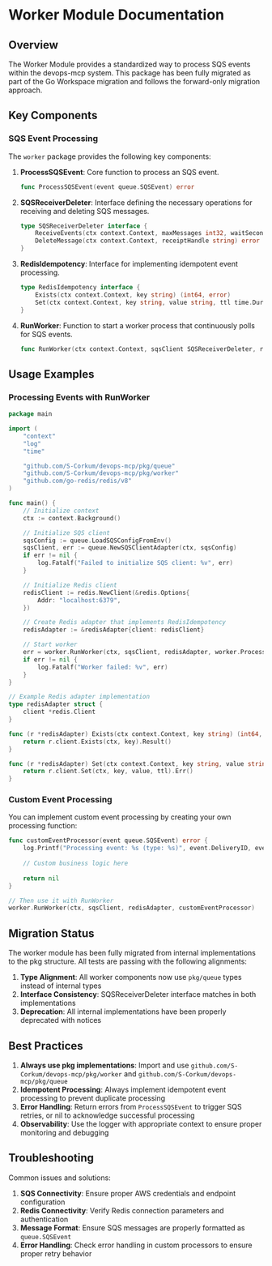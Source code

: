 # Worker Module Documentation

## Overview

The Worker Module provides a standardized way to process SQS events within the devops-mcp system. This package has been fully migrated as part of the Go Workspace migration and follows the forward-only migration approach.

## Key Components

### SQS Event Processing

The `worker` package provides the following key components:

1. **ProcessSQSEvent**: Core function to process an SQS event.
   ```go
   func ProcessSQSEvent(event queue.SQSEvent) error
   ```

2. **SQSReceiverDeleter**: Interface defining the necessary operations for receiving and deleting SQS messages.
   ```go
   type SQSReceiverDeleter interface {
       ReceiveEvents(ctx context.Context, maxMessages int32, waitSeconds int32) ([]queue.SQSEvent, []string, error)
       DeleteMessage(ctx context.Context, receiptHandle string) error
   }
   ```

3. **RedisIdempotency**: Interface for implementing idempotent event processing.
   ```go
   type RedisIdempotency interface {
       Exists(ctx context.Context, key string) (int64, error)
       Set(ctx context.Context, key string, value string, ttl time.Duration) error
   }
   ```

4. **RunWorker**: Function to start a worker process that continuously polls for SQS events.
   ```go
   func RunWorker(ctx context.Context, sqsClient SQSReceiverDeleter, redisClient RedisIdempotency, processFunc func(queue.SQSEvent) error) error
   ```

## Usage Examples

### Processing Events with RunWorker

```go
package main

import (
	"context"
	"log"
	"time"

	"github.com/S-Corkum/devops-mcp/pkg/queue"
	"github.com/S-Corkum/devops-mcp/pkg/worker"
	"github.com/go-redis/redis/v8"
)

func main() {
	// Initialize context
	ctx := context.Background()

	// Initialize SQS client
	sqsConfig := queue.LoadSQSConfigFromEnv()
	sqsClient, err := queue.NewSQSClientAdapter(ctx, sqsConfig)
	if err != nil {
		log.Fatalf("Failed to initialize SQS client: %v", err)
	}

	// Initialize Redis client
	redisClient := redis.NewClient(&redis.Options{
		Addr: "localhost:6379",
	})

	// Create Redis adapter that implements RedisIdempotency
	redisAdapter := &redisAdapter{client: redisClient}

	// Start worker
	err = worker.RunWorker(ctx, sqsClient, redisAdapter, worker.ProcessSQSEvent)
	if err != nil {
		log.Fatalf("Worker failed: %v", err)
	}
}

// Example Redis adapter implementation
type redisAdapter struct {
	client *redis.Client
}

func (r *redisAdapter) Exists(ctx context.Context, key string) (int64, error) {
	return r.client.Exists(ctx, key).Result()
}

func (r *redisAdapter) Set(ctx context.Context, key string, value string, ttl time.Duration) error {
	return r.client.Set(ctx, key, value, ttl).Err()
}
```

### Custom Event Processing

You can implement custom event processing by creating your own processing function:

```go
func customEventProcessor(event queue.SQSEvent) error {
	log.Printf("Processing event: %s (type: %s)", event.DeliveryID, event.EventType)
	
	// Custom business logic here
	
	return nil
}

// Then use it with RunWorker
worker.RunWorker(ctx, sqsClient, redisAdapter, customEventProcessor)
```

## Migration Status

The worker module has been fully migrated from internal implementations to the pkg structure. All tests are passing with the following alignments:

1. **Type Alignment**: All worker components now use `pkg/queue` types instead of internal types
2. **Interface Consistency**: SQSReceiverDeleter interface matches in both implementations
3. **Deprecation**: All internal implementations have been properly deprecated with notices

## Best Practices

1. **Always use pkg implementations**: Import and use `github.com/S-Corkum/devops-mcp/pkg/worker` and `github.com/S-Corkum/devops-mcp/pkg/queue`
2. **Idempotent Processing**: Always implement idempotent event processing to prevent duplicate processing
3. **Error Handling**: Return errors from `ProcessSQSEvent` to trigger SQS retries, or nil to acknowledge successful processing
4. **Observability**: Use the logger with appropriate context to ensure proper monitoring and debugging

## Troubleshooting

Common issues and solutions:

1. **SQS Connectivity**: Ensure proper AWS credentials and endpoint configuration
2. **Redis Connectivity**: Verify Redis connection parameters and authentication
3. **Message Format**: Ensure SQS messages are properly formatted as `queue.SQSEvent`
4. **Error Handling**: Check error handling in custom processors to ensure proper retry behavior
